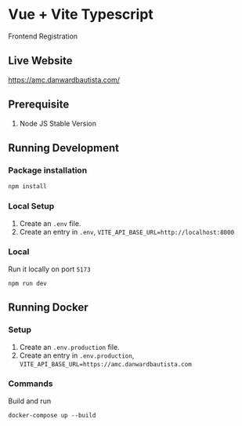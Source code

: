 # Vue + Vite Typescript

Frontend Registration

## Live Website
https://amc.danwardbautista.com/

## Prerequisite
1. Node JS Stable Version

## Running Development
### Package installation
```shell
npm install
```
### Local Setup
1. Create an `.env` file.
2. Create an entry in `.env`, `VITE_API_BASE_URL=http://localhost:8000`

### Local
Run it locally on port `5173`
```shell
npm run dev
```

## Running Docker
### Setup
1. Create an `.env.production` file.
2. Create an entry in `.env.production`, `VITE_API_BASE_URL=https://amc.danwardbautista.com`

### Commands
Build and run
```shell
docker-compose up --build
```
